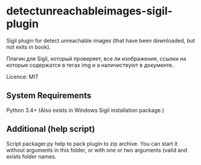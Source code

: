 # detectunreachableimages-sigil-plugin
Sigil plugin for detect unreachable images (that have been downloaded, but not exits in book).

Плагин для Sigil, который проверяет, все ли изображения, ссылки на которые содержатся в тегах img и а наличиствуют в документе..

Licence: MIT

## System Requirements
Python 3.4+ (Also exists in Windows Sigil installation package.)

## Additional (help script)
Script packager.py help to pack plugin to zip archive. You can start it without arguments in this folder,
or with one or two arguments (valid and exists folder names.
